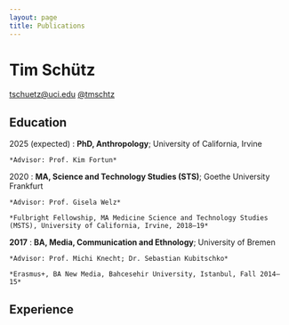 ```yaml
---
layout: page
title: Publications
---
```


Tim Schütz
============
tschuetz@uci.edu
[@tmschtz](https://twitter.com/tmschtz)

Education
---------

2025 (expected)
:   **PhD, Anthropology**; University of California, Irvine

    *Advisor: Prof. Kim Fortun*

2020
:   **MA, Science and Technology Studies (STS)**; Goethe University Frankfurt

    *Advisor: Prof. Gisela Welz*
    
    *Fulbright Fellowship, MA Medicine Science and Technology Studies (MSTS), University of California, Irvine, 2018–19*
    
**2017**
: **BA, Media, Communication and Ethnology**; University of Bremen

    *Advisor: Prof. Michi Knecht; Dr. Sebastian Kubitschko*
    
    *Erasmus+, BA New Media, Bahcesehir University, Istanbul, Fall 2014–15*
    
Experience
----------